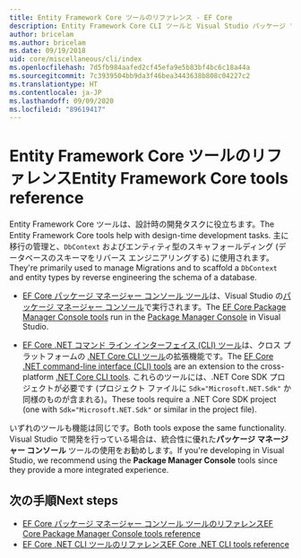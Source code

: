 ```yaml
---
title: Entity Framework Core ツールのリファレンス - EF Core
description: Entity Framework Core CLI ツールと Visual Studio パッケージ マネージャー コンソールのリファレンス ガイド
author: bricelam
ms.author: bricelam
ms.date: 09/19/2018
uid: core/miscellaneous/cli/index
ms.openlocfilehash: 7d5fb984aafed2cf45efa9e5b83bf4bc6c18a44a
ms.sourcegitcommit: 7c3939504bb9da3f46bea3443638b808c04227c2
ms.translationtype: HT
ms.contentlocale: ja-JP
ms.lasthandoff: 09/09/2020
ms.locfileid: "89619417"
---
```

# <a name="entity-framework-core-tools-reference"></a><span data-ttu-id="41ec5-103">Entity Framework Core ツールのリファレンス</span><span class="sxs-lookup"><span data-stu-id="41ec5-103">Entity Framework Core tools reference</span></span>

<span data-ttu-id="41ec5-104">Entity Framework Core ツールは、設計時の開発タスクに役立ちます。</span><span class="sxs-lookup"><span data-stu-id="41ec5-104">The Entity Framework Core tools help with design-time development tasks.</span></span> <span data-ttu-id="41ec5-105">主に移行の管理と、`DbContext` およびエンティティ型のスキャフォールディング (データベースのスキーマをリバース エンジニアリングする) に使用されます。</span><span class="sxs-lookup"><span data-stu-id="41ec5-105">They're primarily used to manage Migrations and to scaffold a `DbContext` and entity types by reverse engineering the schema of a database.</span></span>

* <span data-ttu-id="41ec5-106">[EF Core パッケージ マネージャー コンソール ツール](xref:core/miscellaneous/cli/powershell)は、Visual Studio の[パッケージ マネージャー コンソール](/nuget/tools/package-manager-console)で実行されます。</span><span class="sxs-lookup"><span data-stu-id="41ec5-106">The [EF Core Package Manager Console tools](xref:core/miscellaneous/cli/powershell) run in the [Package Manager Console](/nuget/tools/package-manager-console) in Visual Studio.</span></span>

* <span data-ttu-id="41ec5-107">[EF Core .NET コマンド ライン インターフェイス (CLI) ツール](xref:core/miscellaneous/cli/dotnet)は、クロス プラットフォームの [.NET Core CLI ツール](/dotnet/core/tools/)の拡張機能です。</span><span class="sxs-lookup"><span data-stu-id="41ec5-107">The [EF Core .NET command-line interface (CLI) tools](xref:core/miscellaneous/cli/dotnet) are an extension to the cross-platform [.NET Core CLI tools](/dotnet/core/tools/).</span></span> <span data-ttu-id="41ec5-108">これらのツールには、.NET Core SDK プロジェクトが必要です (プロジェクト ファイルに `Sdk="Microsoft.NET.Sdk"` か同様のものが含まれる)。</span><span class="sxs-lookup"><span data-stu-id="41ec5-108">These tools require a .NET Core SDK project (one with `Sdk="Microsoft.NET.Sdk"` or similar in the project file).</span></span>

<span data-ttu-id="41ec5-109">いずれのツールも機能は同じです。</span><span class="sxs-lookup"><span data-stu-id="41ec5-109">Both tools expose the same functionality.</span></span> <span data-ttu-id="41ec5-110">Visual Studio で開発を行っている場合は、統合性に優れた**パッケージ マネージャー コンソール** ツールの使用をお勧めします。</span><span class="sxs-lookup"><span data-stu-id="41ec5-110">If you're developing in Visual Studio, we recommend using the **Package Manager Console** tools since they provide a more integrated experience.</span></span>

## <a name="next-steps"></a><span data-ttu-id="41ec5-111">次の手順</span><span class="sxs-lookup"><span data-stu-id="41ec5-111">Next steps</span></span>

* [<span data-ttu-id="41ec5-112">EF Core パッケージ マネージャー コンソール ツールのリファレンス</span><span class="sxs-lookup"><span data-stu-id="41ec5-112">EF Core Package Manager Console tools reference</span></span>](xref:core/miscellaneous/cli/powershell)
* [<span data-ttu-id="41ec5-113">EF Core .NET CLI ツールのリファレンス</span><span class="sxs-lookup"><span data-stu-id="41ec5-113">EF Core .NET CLI tools reference</span></span>](xref:core/miscellaneous/cli/dotnet)
